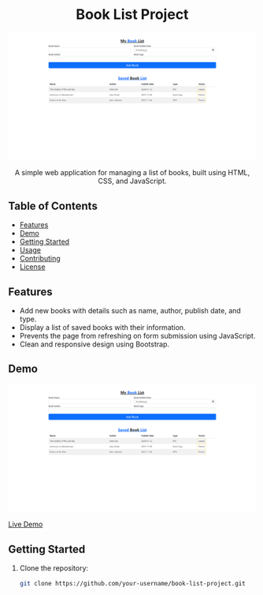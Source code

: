 <h1 align="center">Book List Project</h1>

<p align="center">
  <img src="https://github.com/xoventechdev/BookList/blob/master/screencapture-booklist.png" alt="Project Image">
</p>

<p align="center">
  A simple web application for managing a list of books, built using HTML, CSS, and JavaScript.
</p>

## Table of Contents

- [Features](#features)
- [Demo](#demo)
- [Getting Started](#getting-started)
- [Usage](#usage)
- [Contributing](#contributing)
- [License](#license)

## Features

- Add new books with details such as name, author, publish date, and type.
- Display a list of saved books with their information.
- Prevents the page from refreshing on form submission using JavaScript.
- Clean and responsive design using Bootstrap.

## Demo

![Demo](https://github.com/xoventechdev/BookList/blob/master/screencapture-booklist.png)

[Live Demo](https://xoventechdev.github.io/BookList)

## Getting Started

1. Clone the repository:

   ```bash
   git clone https://github.com/your-username/book-list-project.git
